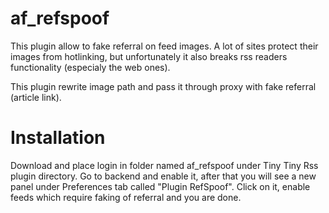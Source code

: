 af_refspoof
===========

This plugin allow to fake referral on feed images. A lot of sites protect their images from hotlinking, but unfortunately it also breaks rss readers functionality (especialy the web ones). 

This plugin rewrite image path and pass it through proxy with fake referral (article link).

Installation
===========

Download and place login in folder named af_refspoof under Tiny Tiny Rss plugin directory. Go to backend and enable it, after that you will see a new panel under Preferences tab called "Plugin RefSpoof". Click on it, enable feeds which require faking of referral and you are done. 